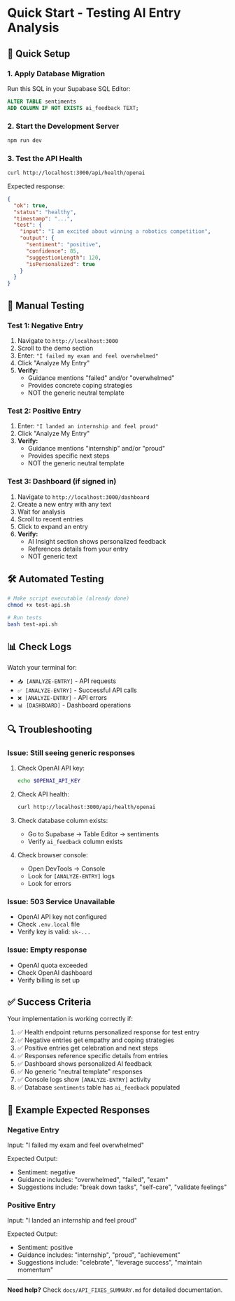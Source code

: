 # Quick Start - Testing AI Entry Analysis

## 🚀 Quick Setup

### 1. Apply Database Migration

Run this SQL in your Supabase SQL Editor:

```sql
ALTER TABLE sentiments 
ADD COLUMN IF NOT EXISTS ai_feedback TEXT;
```

### 2. Start the Development Server

```bash
npm run dev
```

### 3. Test the API Health

```bash
curl http://localhost:3000/api/health/openai
```

Expected response:
```json
{
  "ok": true,
  "status": "healthy",
  "timestamp": "...",
  "test": {
    "input": "I am excited about winning a robotics competition",
    "output": {
      "sentiment": "positive",
      "confidence": 85,
      "suggestionLength": 120,
      "isPersonalized": true
    }
  }
}
```

## 🧪 Manual Testing

### Test 1: Negative Entry

1. Navigate to `http://localhost:3000`
2. Scroll to the demo section
3. Enter: `"I failed my exam and feel overwhelmed"`
4. Click "Analyze My Entry"
5. **Verify:**
   - Guidance mentions "failed" and/or "overwhelmed"
   - Provides concrete coping strategies
   - NOT the generic neutral template

### Test 2: Positive Entry

1. Enter: `"I landed an internship and feel proud"`
2. Click "Analyze My Entry"
3. **Verify:**
   - Guidance mentions "internship" and/or "proud"
   - Provides specific next steps
   - NOT the generic neutral template

### Test 3: Dashboard (if signed in)

1. Navigate to `http://localhost:3000/dashboard`
2. Create a new entry with any text
3. Wait for analysis
4. Scroll to recent entries
5. Click to expand an entry
6. **Verify:**
   - AI Insight section shows personalized feedback
   - References details from your entry
   - NOT generic text

## 🛠️ Automated Testing

```bash
# Make script executable (already done)
chmod +x test-api.sh

# Run tests
bash test-api.sh
```

## 📊 Check Logs

Watch your terminal for:
- `📥 [ANALYZE-ENTRY]` - API requests
- `✅ [ANALYZE-ENTRY]` - Successful API calls
- `❌ [ANALYZE-ENTRY]` - API errors
- `📊 [DASHBOARD]` - Dashboard operations

## 🔍 Troubleshooting

### Issue: Still seeing generic responses

1. Check OpenAI API key:
   ```bash
   echo $OPENAI_API_KEY
   ```

2. Check API health:
   ```bash
   curl http://localhost:3000/api/health/openai
   ```

3. Check database column exists:
   - Go to Supabase → Table Editor → sentiments
   - Verify `ai_feedback` column exists

4. Check browser console:
   - Open DevTools → Console
   - Look for `[ANALYZE-ENTRY]` logs
   - Look for errors

### Issue: 503 Service Unavailable

- OpenAI API key not configured
- Check `.env.local` file
- Verify key is valid: `sk-...`

### Issue: Empty response

- OpenAI quota exceeded
- Check OpenAI dashboard
- Verify billing is set up

## ✅ Success Criteria

Your implementation is working correctly if:

1. ✅ Health endpoint returns personalized response for test entry
2. ✅ Negative entries get empathy and coping strategies
3. ✅ Positive entries get celebration and next steps
4. ✅ Responses reference specific details from entries
5. ✅ Dashboard shows personalized AI feedback
6. ✅ No generic "neutral template" responses
7. ✅ Console logs show `[ANALYZE-ENTRY]` activity
8. ✅ Database `sentiments` table has `ai_feedback` populated

## 📝 Example Expected Responses

### Negative Entry
Input: "I failed my exam and feel overwhelmed"

Expected Output:
- Sentiment: negative
- Guidance includes: "overwhelmed", "failed", "exam"
- Suggestions include: "break down tasks", "self-care", "validate feelings"

### Positive Entry
Input: "I landed an internship and feel proud"

Expected Output:
- Sentiment: positive
- Guidance includes: "internship", "proud", "achievement"
- Suggestions include: "celebrate", "leverage success", "maintain momentum"

---

**Need help?** Check `docs/API_FIXES_SUMMARY.md` for detailed documentation.

